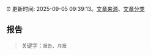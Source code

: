 :alarm_clock: 更新时间: 2025-09-05 09:39:13。[文章来源](/README.md)、[文章分类](/TAGS.md)

## 报告


> 关键字：`报告`、`月报`



